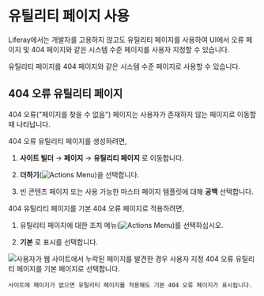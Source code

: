 # 유틸리티 페이지 사용

Liferay에서는 개발자를 고용하지 않고도 유틸리티 페이지를 사용하여 UI에서 오류 페이지 및 404 페이지와 같은 시스템 수준 페이지를 사용자 지정할 수 있습니다.

유틸리티 페이지를 404 페이지와 같은 시스템 수준 페이지로 사용할 수 있습니다.

## 404 오류 유틸리티 페이지

404 오류("페이지를 찾을 수 없음") 페이지는 사용자가 존재하지 않는 페이지로 이동할 때 나타납니다. 

<!-- TASK: LPS-155184 Document 404 Error pages can be added to custom site initializers -->

404 오류 유틸리티 페이지를 생성하려면,

1. **사이트 빌더** &rarr; **페이지** &rarr; **유틸리티 페이지** 로 이동합니다.

1. **더하기**(![Actions Menu](../../../images/icon-add.png))을 선택합니다.

1. 빈 콘텐츠 페이지 또는 사용 가능한 마스터 페이지 템플릿에 대해 **공백** 선택합니다.

404 유틸리티 페이지를 기본 404 오류 페이지로 적용하려면,

1. 유틸리티 페이지에 대한 조치 메뉴(![Actions Menu](../../../images/icon-actions.png))를 선택하십시오.

1. **기본** 로 표시를 선택합니다.

![사용자가 웹 사이트에서 누락된 페이지를 발견한 경우 사용자 지정 404 오류 유틸리티 페이지를 기본 페이지로 선택합니다.](./using-utility-pages/02.png)

```{note}
사이트에 페이지가 없으면 유틸리티 페이지를 적용해도 기본 404 오류 페이지가 표시됩니다.
```
